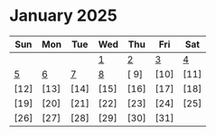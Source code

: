 # January 2025

| Sun                 | Mon                 | Tue                 | Wed                 | Thu                 | Fri                 | Sat                 |
| ------------------- | ------------------- | ------------------- | ------------------- | ------------------- | ------------------- | ------------------- |
|                     |                     |                     | [ 1](./01-01-2025/) | [ 2](./02-01-2025/) | [ 3](./03-01-2025/) | [ 4](./04-01-2025/) |
| [ 5](./05-01-2024/) | [ 6](./06-01-2025/) | [ 7](./07-01-2025/) | [ 8](./08-01-2025/) | [ 9]                | [10]                | [11]                |
| [12]                | [13]                | [14]                | [15]                | [16]                | [17]                | [18]                |
| [19]                | [20]                | [21]                | [22]                | [23]                | [24]                | [25]                |
| [26]                | [27]                | [28]                | [29]                | [30]                | [31]                |                     |

